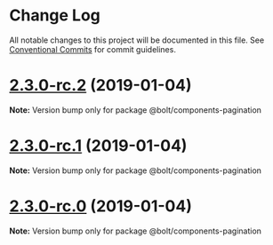 # Change Log

All notable changes to this project will be documented in this file.
See [Conventional Commits](https://conventionalcommits.org) for commit guidelines.

# [2.3.0-rc.2](https://github.com/bolt-design-system/bolt/tree/master/packages/components/bolt-pagination/compare/v2.3.0-rc.1...v2.3.0-rc.2) (2019-01-04)

**Note:** Version bump only for package @bolt/components-pagination





# [2.3.0-rc.1](https://github.com/bolt-design-system/bolt/tree/master/packages/components/bolt-pagination/compare/vv2.3.0-rc.0...v2.3.0-rc.1) (2019-01-04)

**Note:** Version bump only for package @bolt/components-pagination





# [2.3.0-rc.0](https://github.com/bolt-design-system/bolt/tree/master/packages/components/bolt-pagination/compare/v2.2.1...v2.3.0-rc.0) (2019-01-04)

**Note:** Version bump only for package @bolt/components-pagination
